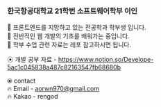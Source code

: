 ### 한국항공대학교 21학번 소프트웨어학부 이인

🌱 프론트엔드를 지망하고 있는 전공학과 학부생 입니다.  
🌱 전반적인 웹 개발의 기초를 배워가는 중입니다.  
🌱 학부 수업 관련 자료는 레포 참고하시면 됩니다.  
  
  
  
  
  
⦿ 개발 공부 자료
	  - https://www.notion.so/Develope-5ac1c045838a487c82163547fb68680b  
	  
⦿ contact  
	  🔥 Email - aorwn970@gmail.com  
	  🔥 Kakao - rengod  
